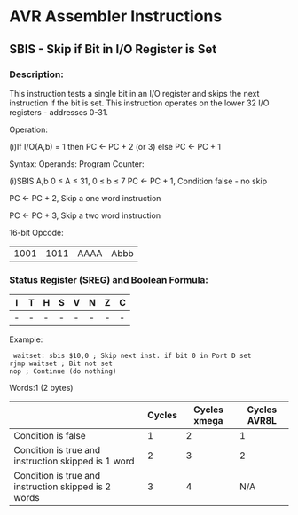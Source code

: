 AVR Assembler Instructions
==========================

SBIS - Skip if Bit in I/O Register is Set
-----------------------------------------

### <a href="" id="N18B6B"></a> Description:

This instruction tests a single bit in an I/O register and skips the next instruction if the bit is set. This instruction operates on the lower 32 I/O registers - addresses 0-31.

Operation:

(i)If I/O(A,b) = 1 then PC ← PC + 2 (or 3) else PC ← PC + 1

Syntax: Operands: Program Counter:

(i)SBIS A,b 0 ≤ A ≤ 31, 0 ≤ b ≤ 7 PC ← PC + 1, Condition false - no skip

PC ← PC + 2, Skip a one word instruction

PC ← PC + 3, Skip a two word instruction

16-bit Opcode:

|      |      |      |      |
|------|------|------|------|
| 1001 | 1011 | AAAA | Abbb |

### <a href="" id="N18BA2"></a> Status Register (SREG) and Boolean Formula:

| I   | T   | H   | S   | V   | N   | Z   | C   |
|-----|-----|-----|-----|-----|-----|-----|-----|
| -   | -   | -   | -   | -   | -   | -   | -   |

Example:

``` programlisting
 waitset: sbis $10,0 ; Skip next inst. if bit 0 in Port D set
rjmp waitset ; Bit not set
nop ; Continue (do nothing)
```

Words:1 (2 bytes)

|                                                      | Cycles | Cycles xmega | Cycles AVR8L |
|------------------------------------------------------|--------|--------------|--------------|
| Condition is false                                   | 1      | 2            | 1            |
| Condition is true and instruction skipped is 1 word  | 2      | 3            | 2            |
| Condition is true and instruction skipped is 2 words | 3      | 4            | N/A          |
